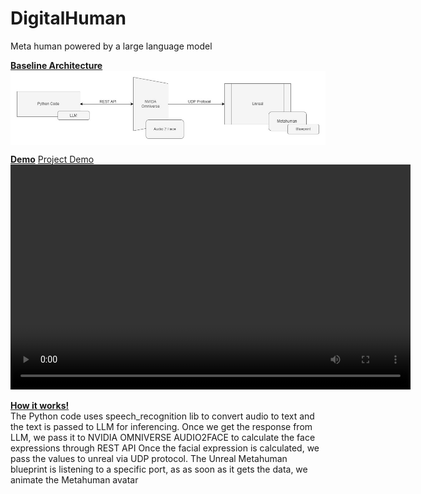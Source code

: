 # DigitalHuman
Meta human powered by a large language model

<b><u>Baseline Architecture</u></b>
<img align="center" src="https://github.com/deepakpillai/DigitalHuman/blob/main/DifitalHuman.jpg" />

<b><u>Demo</u></b>
[Project Demo](https://github.com/deepakpillai/DigitalHuman/blob/main/video.mp4)
<video width="640" height="360" controls>
  <source src="https://github.com/deepakpillai/DigitalHuman/blob/main/video.mp4" type="video/mp4">
  <img align="center" src="https://github.com/deepakpillai/DigitalHuman/blob/main/screenshot.png" />
  
</video>

<b><u>How it works!</u></b><br/>
The Python code uses speech_recognition lib to convert audio to text and the text is passed to LLM for inferencing. 
Once we get the response from LLM, we pass it to NVIDIA OMNIVERSE AUDIO2FACE to calculate the face expressions through REST API
Once the facial expression is calculated, we pass the values to unreal via UDP protocol. 
The Unreal Metahuman blueprint is listening to a specific port, as as soon as it gets the data, we animate the Metahuman avatar
